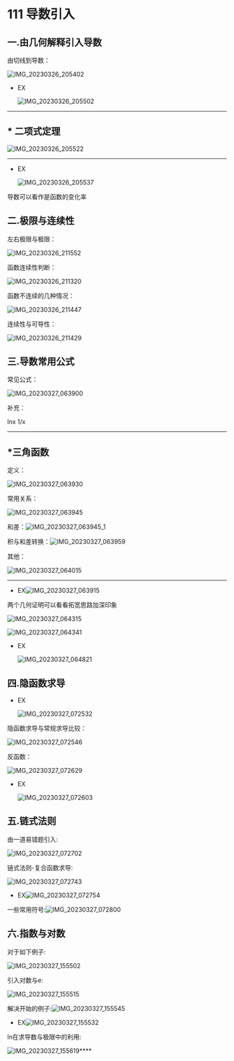 # 111 导数引入

## 一.由几何解释引入导数

由切线到导数：

![IMG_20230326_205402](.assets/IMG_20230326_205402.jpg)

* EX

  ![IMG_20230326_205502](.assets/IMG_20230326_205502.jpg)
  
  

---



## * 二项式定理

![IMG_20230326_205522](.assets/IMG_20230326_205522.jpg)



---



* EX

  ![IMG_20230326_205537](.assets/IMG_20230326_205537.jpg)

导数可以看作是函数的变化率

## 二.极限与连续性

左右极限与极限：

![IMG_20230326_211552](.assets/IMG_20230326_211552.jpg)

函数连续性判断：

![IMG_20230326_211320](.assets/IMG_20230326_211320.jpg)

函数不连续的几种情况：

![IMG_20230326_211447](.assets/IMG_20230326_211447.jpg)

连续性与可导性：

![IMG_20230326_211429](.assets/IMG_20230326_211429.jpg)

## 三.导数常用公式

常见公式：

![IMG_20230327_063900](.assets/IMG_20230327_063900.jpg)

补充：

lnx	1/x

---



## *三角函数

定义：

![IMG_20230327_063930](.assets/IMG_20230327_063930.jpg)

常用关系：

![IMG_20230327_063945](.assets/IMG_20230327_063945.jpg)

和差：![IMG_20230327_063945_1](.assets/IMG_20230327_063945_1.jpg)

积与和差转换：![IMG_20230327_063959](.assets/IMG_20230327_063959.jpg)

其他：

![IMG_20230327_064015](.assets/IMG_20230327_064015.jpg)



---



* EX![IMG_20230327_063915](.assets/IMG_20230327_063915.jpg)

两个几何证明可以看看拓宽思路加深印象

![IMG_20230327_064315](.assets/IMG_20230327_064315.jpg)

![IMG_20230327_064341](.assets/IMG_20230327_064341.jpg)

* EX

  ![IMG_20230327_064821](.assets/IMG_20230327_064821.jpg)

## 四.隐函数求导

* EX

  ![IMG_20230327_072532](.assets/IMG_20230327_072532.jpg)

隐函数求导与常规求导比较：

![IMG_20230327_072546](.assets/IMG_20230327_072546.jpg)

反函数：

![IMG_20230327_072629](.assets/IMG_20230327_072629.jpg)

* EX

  ![IMG_20230327_072603](.assets/IMG_20230327_072603.jpg)

## 五.链式法则

由一道易错题引入:

![IMG_20230327_072702](.assets/IMG_20230327_072702.jpg)

链式法则-复合函数求导:

![IMG_20230327_072743](.assets/IMG_20230327_072743.jpg)

* EX![IMG_20230327_072754](.assets/IMG_20230327_072754.jpg)

一些常用符号:![IMG_20230327_072800](.assets/IMG_20230327_072800.jpg)

## 六.指数与对数

对于如下例子:

![IMG_20230327_155502](.assets/IMG_20230327_155502.jpg)

引入对数与e:

![IMG_20230327_155515](.assets/IMG_20230327_155515.jpg)

解决开始的例子:![IMG_20230327_155545](.assets/IMG_20230327_155545.jpg)

* EX![IMG_20230327_155532](.assets/IMG_20230327_155532.jpg)

ln在求导数与极限中的利用:

![IMG_20230327_155619](.assets/IMG_20230327_155619.jpg)****
